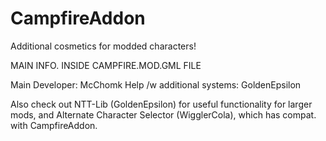 # CampfireAddon
Additional cosmetics for modded characters!

MAIN INFO. INSIDE CAMPFIRE.MOD.GML FILE

Main Developer: McChomk
Help /w additional systems: GoldenEpsilon

Also check out NTT-Lib (GoldenEpsilon) for useful functionality for larger mods,
and Alternate Character Selector (WigglerCola), which has compat. with CampfireAddon.